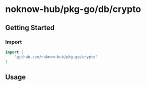 # noknow-hub/pkg-go/db/crypto

## Getting Started

### Import

```go
import (
    "github.com/noknow-hub/pkg-go/crypto"
)
```

## Usage

